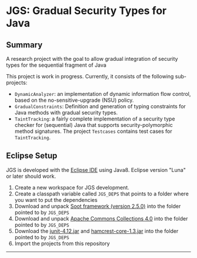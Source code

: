# JGS: Gradual Security Types for Java

## Summary

A research project with the goal to allow gradual integration of security types for the sequential fragment of Java 

This project is work in progress. Currently, it consists of the following sub-projects:

- `DynamicAnalyzer`: an implementation of dynamic information flow
  control, based on the no-sensitive-upgrade (NSU) policy.
- `GradualConstraints`: Definition and generation of typing
  constraints for Java methods with gradual security types.
- `TaintTracking`: a fairly complete implementation of a security type
  checker for (sequential) Java that supports security-polymorphic
  method signatures. The project `Testcases` contains test cases for
  `TaintTracking`.

## Eclipse Setup 
JGS is developed with the [Eclipse IDE][1] using Java8. Eclipse version "Luna" or later should work. 

1. Create a new workspace for JGS development.
2. Create a classpath variable called `JGS_DEPS` that points to a folder where you want to put the dependencies
3. Download and unpack [Soot framework (version 2.5.0)][2] into the folder pointed to by `JGS_DEPS`
4. Download and unpack [Apache Commons Collections 4.0][4] into the folder pointed to by `JGS_DEPS`
5. Download the [junit-4.12.jar][5] and [hamcrest-core-1.3.jar][6] into the folder pointed to by `JGS_DEPS`
5. Import the projects from this repository

-----

[1]: http://www.eclipse.org/downloads/ "Eclipse Downloads"
[2]: https://www.sable.mcgill.ca/soot/soot_download.html "Download Soot Framework"
[3]: http://www.sable.mcgill.ca/soot/eclipse/updates/index.html "Download Soot Eclipse plugin"
[4]: http://commons.apache.org/proper/commons-collections/download_collections.cgi "Download Apache Commons Collections 4.0"
[5]: http://search.maven.org/#search|gav|1|g:%22junit%22%20AND%20a:%22junit%22 "Download junit"
[6]: http://search.maven.org/#search|gav|1|g:%22org.hamcrest%22%20AND%20a:%22hamcrest-core%22 "Download hamcrest"
